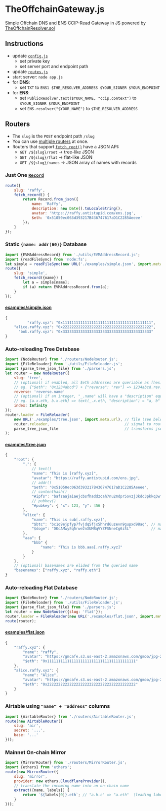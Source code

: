 # TheOffchainGateway.js
Simple Offchain DNS and ENS CCIP-Read Gateway in JS powered by [TheOffchainResolver.sol](https://github.com/resolverworks/TheOffchainResolver.sol)

## Instructions

* update [`config.js`](./config.js)
	* set private key
	* set server port and endpoint path
* update [`routes.js`](./routes.js)
* start server: `node app.js`
* for **DNS**:
	* set `TXT` to `ENS1 $THE_RESOLVER_ADDRESS $YOUR_SIGNER $YOUR_ENDPOINT`
* for **ENS**:
	* set `PublicResolver.text($YOUR_NAME, "ccip.context")` to `$YOUR_SIGNER $YOUR_ENDPOINT`
	* set `ENS.resolver("$YOUR_NAME")` to `$THE_RESOLVER_ADDRESS`

## Routers

 * The `slug` is the `POST` endpoint path `/slug`
 * You can use [multiple routers](./routes.js) at once.
 * Routers that support [`fetch_root()`](./utils/Router.js) have a JSON API:
	* `GET /${slug}/root` &rarr; tree-like JSON
	* `GET /${slug}/flat` &rarr; flat-like JSON
	* `GET /${slug}/names` &rarr; JSON array of names with records

### Just One [`Record`](./utils/Record.js)

```js
route({
	slug: 'raffy',
	fetch_record() {
		return Record.from_json({
			name: 'Raffy',
			description: new Date().toLocaleString(),
			avatar: 'https://raffy.antistupid.com/ens.jpg',
			$eth: '0x51050ec063d393217B436747617aD1C2285Aeeee'
		});
	}
});
```

### Static `{name: addr(60)}` Database
```js
import {EVMAddressRecord} from './utils/EVMAddressRecord.js';
import {readFileSync} from 'node:fs';
let simple = readFileSync(new URL('./examples/simple.json', import.meta.url));
route({
	slug: 'simple',
	fetch_record({name}) {
		let a = simple[name];
		if (a) return EVMAddressRecord.from(a);
	}
});
```
#### [examples/simple.json](./examples/simple.json)
```js
{
          "raffy.xyz": "0x1111111111111111111111111111111111111111",
    "alice.raffy.xyz": "0x2222222222222222222222222222222222222222",
      "bob.raffy.xyz": "0x3333333333333333333333333333333333333333"
}
```

### Auto-reloading Tree Database
```js
import {NodeRouter} from './routers/NodeRouter.js';
import {FileReloader} from './utils/FileReloader.js';
import {parse_tree_json_file} from './parsers.js';
let router = new NodeRouter({
	slug: 'tree',
	// (optional) if enabled, all $eth addresses are queriable as [hex].[reverse].[basename]
	// eg. {"$eth": "0x1234abcd"} + {"reverse": "rev"} => 1234abcd.rev.raffy.xyz
	reverse: 'reverse.name'
	// (optional) if an integer, "_.name" will have a "description" equal to its children
	// eg. [a.x.eth, b.x.eth] => text(_.x.eth, "description") = "a, b"
	index: Infinity
});
router.loader = FileReloader(
	new URL('./examples/tree.json', import.meta.url), // file (see below)
	router.reloader,                                  // signal to router to reload()
	parse_tree_json_file                              // transforms json into nodes/records
);
```
#### [examples/tree.json](./examples/tree.json)
```js
{	
    "root": {
        ".": {
            // text()
            "name": "This is [raffy.xyz]",
            "avatar": "https://raffy.antistupid.com/ens.jpg",
            // addr()
            "$eth": "0x51050ec063d393217B436747617aD1C2285Aeeee",
            // contenthash()
            "#ipfs": "bafzaajaiaejcbsfhaddzcah7nu2mdpr5ovzj3kdd3pkkq3wfjnjupkxzxcge2e35",
            // pubkey()
            "#pubkey": { "x": 123, "y": 456 }
        },
        "alice": {
            "name": "This is sub[.raffy.xyz]",
            "$btc": "bc1q9ejpfyp7fvjdq5fjx5hhrd6uzevn9gupxd98aq", // native address
            "$doge": "DKcAMwyEq5rwe2nXUMBqVYZFSNneCg6iSL"         // native address
        },
        "aaa": {
            "bbb" {
                "name": "This is bbb.aaa[.raffy.xyz]"
            }
        }
    },
    // (optional) basenames are elided from the queried name
    "basenames": ["raffy.xyz", "raffy.eth"]
}
```
### Auto-reloading Flat Database
```js
import {NodeRouter} from './routers/NodeRouter.js';
import {FileReloader} from './utils/FileReloader.js';
import {parse_flat_json_file} from './parsers.js';
let router = new NodeRouter({slug: 'flat'});
router.loader = FileReloader(new URL('./examples/flat.json', import.meta.url), router.reloader, parse_flat_json_file);
route(router);
```
#### [examples/flat.json](./examples/flat.json)
```js
{
	"raffy.xyz": {
		"name": "raffy",
		"avatar": "https://gmcafe.s3.us-east-2.amazonaws.com/gmoo/jpg-256/1.jpg",
		"$eth": "0x1111111111111111111111111111111111111111"
	},
	"alice.raffy.xyz": {
		"name": "Alice",
		"avatar": "https://gmcafe.s3.us-east-2.amazonaws.com/gmoo/jpg-256/2.jpg",
		"$eth": "0x2222222222222222222222222222222222222222"
	}
}
```
### Airtable using `"name" + "address"` columns
```js
import {AirtableRouter} from './routers/AirtableRouter.js';
route(new AirtableRouter({
	slug: 'air',
	secret: '...',
	base: '...'
}));
```

### Mainnet On-chain Mirror
```js
import {MirrorRouter} from './routers/MirrorRouter.js';
import {ethers} from 'ethers';
route(new MirrorRouter({
	slug: 'mirror',
	provider: new ethers.CloudflareProvider(),
	// translate the incoming name into an on-chain name
	extract({name, labels}) {
		return `${labels[0]}.eth`; // "a.b.c" => "a.eth"  (leading label)
	}
}));
```